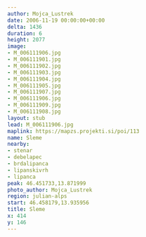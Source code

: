 ```yaml
---
author: Mojca_Lustrek
date: 2006-11-19 00:00:00+00:00
delta: 1436
duration: 6
height: 2077
image:
- M_006111906.jpg
- M_006111901.jpg
- M_006111902.jpg
- M_006111903.jpg
- M_006111904.jpg
- M_006111905.jpg
- M_006111907.jpg
- M_006111906.jpg
- M_006111909.jpg
- M_006111908.jpg
layout: stub
lead: M_006111906.jpg
maplink: https://mapzs.projekti.si/poi/113
name: Sleme
nearby:
- stenar
- debelapec
- brdalipanca
- lipanskivrh
- lipanca
peak: 46.451733,13.871999
photo_author: Mojca_Lustrek
region: julian-alps
start: 46.458179,13.935956
title: Sleme
x: 414
y: 146
---
```

